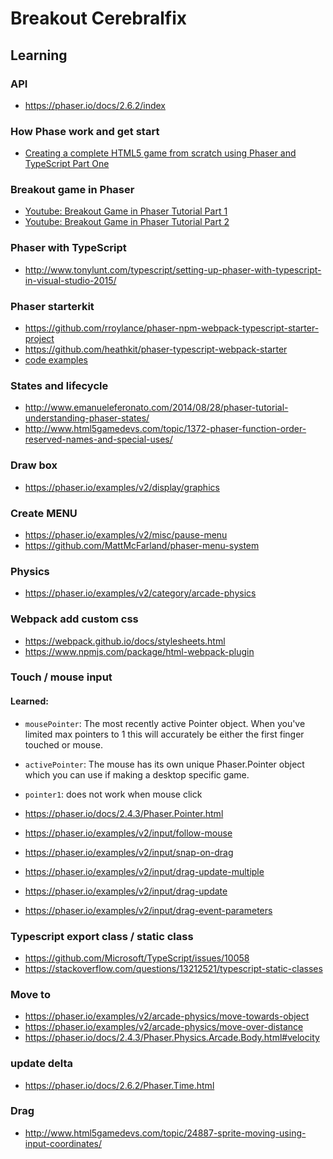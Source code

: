 # Breakout Cerebralfix

## Learning
### API
 - https://phaser.io/docs/2.6.2/index

### How Phase work and get start
 - [Creating a complete HTML5 game from scratch using Phaser and TypeScript Part One](https://www.youtube.com/watch?v=T8a8-SO6vP0&t=397s)

### Breakout game in Phaser
 - [Youtube: Breakout Game in Phaser Tutorial Part 1](https://www.youtube.com/watch?v=D_J6AOLSmo0&t=5s)
 - [Youtube: Breakout Game in Phaser Tutorial Part 2](https://www.youtube.com/watch?v=kmgqHwwmw18)

### Phaser with TypeScript
 - http://www.tonylunt.com/typescript/setting-up-phaser-with-typescript-in-visual-studio-2015/

### Phaser starterkit
 - https://github.com/rroylance/phaser-npm-webpack-typescript-starter-project
 - https://github.com/heathkit/phaser-typescript-webpack-starter
 - [code examples](https://github.com/serapth/PhaserTypescript)

### States and lifecycle
 - http://www.emanueleferonato.com/2014/08/28/phaser-tutorial-understanding-phaser-states/
 - http://www.html5gamedevs.com/topic/1372-phaser-function-order-reserved-names-and-special-uses/

### Draw box
 - https://phaser.io/examples/v2/display/graphics

### Create MENU
 - https://phaser.io/examples/v2/misc/pause-menu
 - https://github.com/MattMcFarland/phaser-menu-system

### Physics
 - https://phaser.io/examples/v2/category/arcade-physics

### Webpack add custom css
 - https://webpack.github.io/docs/stylesheets.html
 - https://www.npmjs.com/package/html-webpack-plugin

### Touch / mouse input

#### Learned: 
 - `mousePointer`: The most recently active Pointer object. When you've limited max pointers to 1 this will accurately be either the first finger touched or mouse.
 - `activePointer`: The mouse has its own unique Phaser.Pointer object which you can use if making a desktop specific game.
 - `pointer1`: does not work when mouse click

 - https://phaser.io/docs/2.4.3/Phaser.Pointer.html
 - https://phaser.io/examples/v2/input/follow-mouse
 - https://phaser.io/examples/v2/input/snap-on-drag
 - https://phaser.io/examples/v2/input/drag-update-multiple
 - https://phaser.io/examples/v2/input/drag-update
 - https://phaser.io/examples/v2/input/drag-event-parameters

### Typescript export class / static class
 - https://github.com/Microsoft/TypeScript/issues/10058
 - https://stackoverflow.com/questions/13212521/typescript-static-classes

### Move to
 - https://phaser.io/examples/v2/arcade-physics/move-towards-object
 - https://phaser.io/examples/v2/arcade-physics/move-over-distance
 - https://phaser.io/docs/2.4.3/Phaser.Physics.Arcade.Body.html#velocity

### update delta
 - https://phaser.io/docs/2.6.2/Phaser.Time.html
 
### Drag
 - http://www.html5gamedevs.com/topic/24887-sprite-moving-using-input-coordinates/